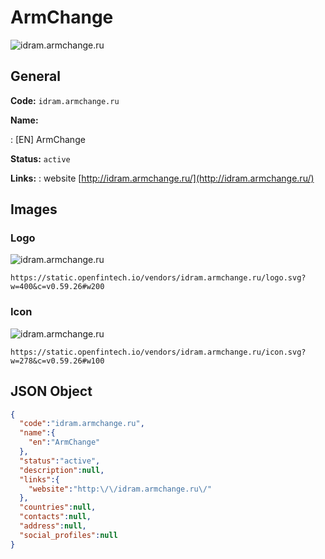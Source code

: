 
# ArmChange 
![idram.armchange.ru](https://static.openfintech.io/vendors/idram.armchange.ru/logo.svg?w=400&c=v0.59.26#w200)  

## General 
 
**Code:** `idram.armchange.ru` 
 
**Name:** 
 
:	[EN] ArmChange 
 
**Status:** `active` 
 
**Links:** 
: website [http://idram.armchange.ru/](http://idram.armchange.ru/) 
 

## Images 

### Logo 
 
![idram.armchange.ru](https://static.openfintech.io/vendors/idram.armchange.ru/logo.svg?w=400&c=v0.59.26#w200)  

```
https://static.openfintech.io/vendors/idram.armchange.ru/logo.svg?w=400&c=v0.59.26#w200
```  

### Icon 
 
![idram.armchange.ru](https://static.openfintech.io/vendors/idram.armchange.ru/icon.svg?w=278&c=v0.59.26#w100)  

```
https://static.openfintech.io/vendors/idram.armchange.ru/icon.svg?w=278&c=v0.59.26#w100
```  

## JSON Object 

```json
{
  "code":"idram.armchange.ru",
  "name":{
    "en":"ArmChange"
  },
  "status":"active",
  "description":null,
  "links":{
    "website":"http:\/\/idram.armchange.ru\/"
  },
  "countries":null,
  "contacts":null,
  "address":null,
  "social_profiles":null
}
```  
